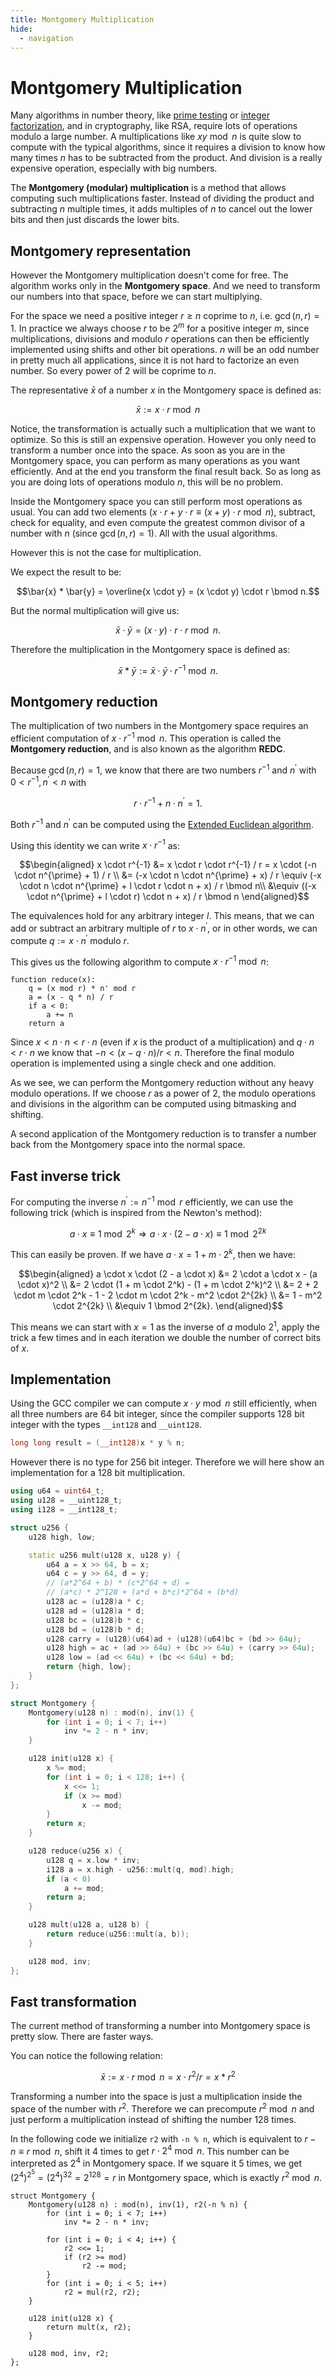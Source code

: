 ```yaml
---
title: Montgomery Multiplication 
hide:
  - navigation
---
```

# Montgomery Multiplication

Many algorithms in number theory, like [prime testing](primality_tests.md) or [integer factorization](factorization.md), and in cryptography, like RSA, require lots of operations modulo a large number.
A multiplications like $x y \bmod{n}$ is quite slow to compute with the typical algorithms, since it requires a division to know how many times $n$ has to be subtracted from the product.
And division is a really expensive operation, especially with big numbers.

The **Montgomery (modular) multiplication** is a method that allows computing such multiplications faster.
Instead of dividing the product and subtracting $n$ multiple times, it adds multiples of $n$ to cancel out the lower bits and then just discards the lower bits.

## Montgomery representation

However the Montgomery multiplication doesn't come for free.
The algorithm works only in the **Montgomery space**.
And we need to transform our numbers into that space, before we can start multiplying.

For the space we need a positive integer $r \ge n$ coprime to $n$, i.e. $\gcd(n, r) = 1$.
In practice we always choose $r$ to be $2^m$ for a positive integer $m$, since multiplications, divisions and modulo $r$ operations can then be efficiently implemented using shifts and other bit operations.
$n$ will be an odd number in pretty much all applications, since it is not hard to factorize an even number.
So every power of $2$ will be coprime to $n$.

The representative $\bar{x}$ of a number $x$ in the Montgomery space is defined as: 

$$\bar{x} := x \cdot r \bmod n$$

Notice, the transformation is actually such a multiplication that we want to optimize.
So this is still an expensive operation.
However you only need to transform a number once into the space.
As soon as you are in the Montgomery space, you can perform as many operations as you want efficiently.
And at the end you transform the final result back.
So as long as you are doing lots of operations modulo $n$, this will be no problem.

Inside the Montgomery space you can still perform most operations as usual.
You can add two elements ($x \cdot r + y \cdot r \equiv (x + y) \cdot r \bmod n$), subtract, check for equality, and even compute the greatest common divisor of a number with $n$ (since $\gcd(n, r) = 1$).
All with the usual algorithms.

However this is not the case for multiplication.

We expect the result to be:

$$\bar{x} * \bar{y} = \overline{x \cdot y} = (x \cdot y) \cdot r \bmod n.$$

But the normal multiplication will give us:

$$\bar{x} \cdot \bar{y} = (x \cdot y) \cdot r \cdot r \bmod n.$$

Therefore the multiplication in the Montgomery space is defined as:

$$\bar{x} * \bar{y} := \bar{x} \cdot \bar{y} \cdot r^{-1} \bmod n.$$

## Montgomery reduction

The multiplication of two numbers in the Montgomery space requires an efficient computation of $x \cdot r^{-1} \bmod n$.
This operation is called the **Montgomery reduction**, and is also known as the algorithm **REDC**.

Because $\gcd(n, r) = 1$, we know that there are two numbers $r^{-1}$ and $n^{\prime}$ with $0 < r^{-1}, n^{\prime} < n$ with

$$r \cdot r^{-1} + n \cdot n^{\prime} = 1.$$

Both $r^{-1}$ and $n^{\prime}$ can be computed using the [Extended Euclidean algorithm](extended-euclid-algorithm.md).

Using this identity we can write $x \cdot r^{-1}$ as:

$$\begin{aligned}
x \cdot r^{-1} &= x \cdot r \cdot r^{-1} / r = x \cdot (-n \cdot n^{\prime} + 1) / r \\
&= (-x \cdot n \cdot n^{\prime} + x) / r \equiv (-x \cdot n \cdot n^{\prime} + l \cdot r \cdot n + x) / r \bmod n\\
&\equiv ((-x \cdot n^{\prime} + l \cdot r) \cdot n + x) / r \bmod n
\end{aligned}$$

The equivalences hold for any arbitrary integer $l$.
This means, that we can add or subtract an arbitrary multiple of $r$ to $x \cdot n^{\prime}$, or in other words, we can compute $q := x \cdot n^{\prime}$ modulo $r$.

This gives us the following algorithm to compute $x \cdot r^{-1} \bmod n$:

```text
function reduce(x):
    q = (x mod r) * n' mod r
    a = (x - q * n) / r
    if a < 0:
        a += n
    return a
```

Since $x < n \cdot n < r \cdot n$ (even if $x$ is the product of a multiplication) and $q \cdot n < r \cdot n$ we know that $-n < (x - q \cdot n) / r < n$.
Therefore the final modulo operation is implemented using a single check and one addition.

As we see, we can perform the Montgomery reduction without any heavy modulo operations.
If we choose $r$ as a power of $2$, the modulo operations and divisions in the algorithm can be computed using bitmasking and shifting.

A second application of the Montgomery reduction is to transfer a number back from the Montgomery space into the normal space.

## Fast inverse trick

For computing the inverse $n^{\prime} := n^{-1} \bmod r$ efficiently, we can use the following trick (which is inspired from the Newton's method):

$$a \cdot x \equiv 1 \bmod 2^k \Longrightarrow a \cdot x \cdot (2 - a \cdot x) \equiv 1 \bmod 2^{2k}$$

This can easily be proven.
If we have $a \cdot x = 1 + m \cdot 2^k$, then we have:

$$\begin{aligned}
a \cdot x \cdot (2 - a \cdot x) &= 2 \cdot a \cdot x - (a \cdot x)^2 \\
&= 2 \cdot (1 + m \cdot 2^k) - (1 + m \cdot 2^k)^2 \\
&= 2 + 2 \cdot m \cdot 2^k - 1 - 2 \cdot m \cdot 2^k - m^2 \cdot 2^{2k} \\
&= 1 - m^2 \cdot 2^{2k} \\
&\equiv 1 \bmod 2^{2k}.
\end{aligned}$$

This means we can start with $x = 1$ as the inverse of $a$ modulo $2^1$, apply the trick a few times and in each iteration we double the number of correct bits of $x$.

## Implementation

Using the GCC compiler we can compute $x \cdot y \bmod n$ still efficiently, when all three numbers are 64 bit integer, since the compiler supports 128 bit integer with the types `__int128` and `__uint128`.

```cpp
long long result = (__int128)x * y % n;
```

However there is no type for 256 bit integer.
Therefore we will here show an implementation for a 128 bit multiplication.

```cpp
using u64 = uint64_t;
using u128 = __uint128_t;
using i128 = __int128_t;

struct u256 {
    u128 high, low;

    static u256 mult(u128 x, u128 y) {
        u64 a = x >> 64, b = x;
        u64 c = y >> 64, d = y;
        // (a*2^64 + b) * (c*2^64 + d) =
        // (a*c) * 2^128 + (a*d + b*c)*2^64 + (b*d)
        u128 ac = (u128)a * c;
        u128 ad = (u128)a * d;
        u128 bc = (u128)b * c;
        u128 bd = (u128)b * d;
        u128 carry = (u128)(u64)ad + (u128)(u64)bc + (bd >> 64u);
        u128 high = ac + (ad >> 64u) + (bc >> 64u) + (carry >> 64u);
        u128 low = (ad << 64u) + (bc << 64u) + bd;
        return {high, low};
    }
};

struct Montgomery {
    Montgomery(u128 n) : mod(n), inv(1) {
        for (int i = 0; i < 7; i++)
            inv *= 2 - n * inv;
    }

    u128 init(u128 x) {
        x %= mod;
        for (int i = 0; i < 128; i++) {
            x <<= 1;
            if (x >= mod)
                x -= mod;
        }
        return x;
    }

    u128 reduce(u256 x) {
        u128 q = x.low * inv;
        i128 a = x.high - u256::mult(q, mod).high;
        if (a < 0)
            a += mod;
        return a;
    }

    u128 mult(u128 a, u128 b) {
        return reduce(u256::mult(a, b));
    }

    u128 mod, inv;
};
```

## Fast transformation

The current method of transforming a number into Montgomery space is pretty slow.
There are faster ways.

You can notice the following relation:

$$\bar{x} := x \cdot r \bmod n = x \cdot r^2 / r = x * r^2$$

Transforming a number into the space is just a multiplication inside the space of the number with $r^2$.
Therefore we can precompute $r^2 \bmod n$ and just perform a multiplication instead of shifting the number 128 times.

In the following code we initialize `r2` with `-n % n`, which is equivalent to $r - n \equiv r \bmod n$, shift it 4 times to get $r \cdot 2^4 \bmod n$.
This number can be interpreted as $2^4$ in Montgomery space.
If we square it $5$ times, we get $(2^4)^{2^5} = (2^4)^{32} = 2^{128} = r$ in Montgomery space, which is exactly $r^2 \bmod n$.

```
struct Montgomery {
    Montgomery(u128 n) : mod(n), inv(1), r2(-n % n) {
        for (int i = 0; i < 7; i++)
            inv *= 2 - n * inv;

        for (int i = 0; i < 4; i++) {
            r2 <<= 1;
            if (r2 >= mod)
                r2 -= mod;
        }
        for (int i = 0; i < 5; i++)
            r2 = mul(r2, r2);
    }

    u128 init(u128 x) {
        return mult(x, r2);
    }

    u128 mod, inv, r2;
};
```
